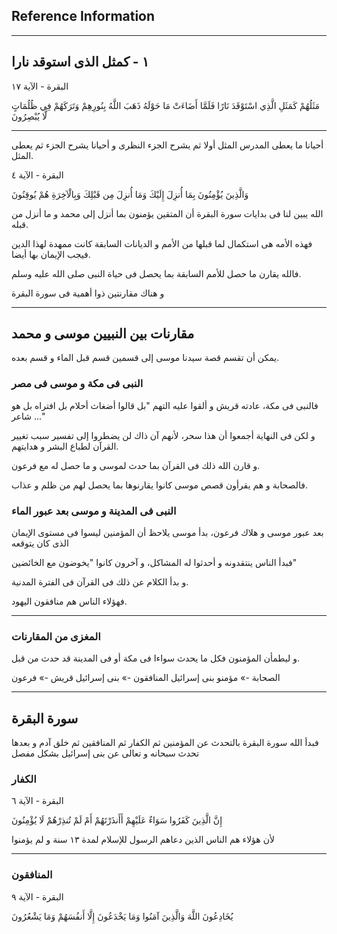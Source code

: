 ## Reference Information

---
## ١ - كمثل الذى استوقد نارا

البقرة - الآية ١٧

مَثَلُهُمْ كَمَثَلِ الَّذِي اسْتَوْقَدَ نَارًا فَلَمَّا أَضَاءَتْ مَا حَوْلَهُ ذَهَبَ اللَّهُ بِنُورِهِمْ وَتَرَكَهُمْ فِي ظُلُمَاتٍ لَّا يُبْصِرُونَ

---
أحيانا ما يعطى المدرس المثل أولا ثم يشرح الجزء النظرى و أحيانا يشرح الجزء ثم يعطى المثل.


البقرة - الآية ٤

وَالَّذِينَ يُؤْمِنُونَ بِمَا أُنزِلَ إِلَيْكَ وَمَا أُنزِلَ مِن قَبْلِكَ وَبِالْآخِرَةِ هُمْ يُوقِنُونَ

الله يبين لنا فى بدايات سورة البقرة أن المتقين يؤمنون بما أنزل إلى محمد و ما أنزل من قبله.

فهذه الأمه هى استكمال لما قبلها من الأمم و الديانات السابقة كانت ممهدة لهذا الدين فيجب الإيمان بها أيضا.

فالله يقارن ما حصل للأمم السابقة بما يحصل فى حياة النبى صلى الله عليه وسلم.

و هناك مقارنتين ذوا أهمية فى سورة البقرة

---
## مقارنات بين النبيين موسى و محمد

يمكن أن تقسم قصة سيدنا موسى إلى قسمين قسم قبل الماء و قسم بعده.

### النبى فى مكة و موسى فى مصر

فالنبى فى مكة، عادته قريش و ألقوا عليه التهم "بل قالوا أضغاث أحلام بل افتراه بل هو شاعر ..."

و لكن فى النهاية أجمعوا أن هذا سحر، لأنهم آن ذاك لن يضطروا إلى تفسير سبب تغيير القرآن لطباع البشر و هدايتهم.

و قارن الله ذلك فى القرآن بما حدث لموسى و ما حصل له مع فرعون.

فالصحابة و هم يقرأون قصص موسى كانوا يقارنوها بما يحصل لهم من ظلم و عذاب.

### النبى فى المدينة و موسى بعد عبور الماء

بعد عبور موسى و هلاك فرعون، بدأ موسى يلاحظ أن المؤمنين ليسوا فى مستوى الإيمان الذى كان يتوقعه


فبدأ الناس ينتقدونه و أحدثوا له المشاكل، و آخرون كانوا "يخوضون مع الخائضين"

و بدأ الكلام عن ذلك فى القرآن فى الفترة المدنية.

فهؤلاء الناس هم منافقون اليهود.

---
### المغزى من المقارنات

و ليطمأن المؤمنون فكل ما يحدث سواءا فى مكة أو فى المدينة قد حدث من قبل.

الصحابة -» مؤمنو بنى إسرائيل 
المنافقون -» بنى إسرائيل 
قريش -» فرعون

---
## سورة البقرة

فبدأ الله سورة البقرة بالتحدث عن المؤمنين ثم الكفار ثم المنافقين ثم خلق آدم و بعدها تحدث سبحانه و تعالى عن بنى إسرائيل بشكل مفصل

### الكفار

البقرة - الآية ٦

إِنَّ الَّذِينَ كَفَرُوا سَوَاءٌ عَلَيْهِمْ أَأَنذَرْتَهُمْ أَمْ لَمْ تُنذِرْهُمْ لَا يُؤْمِنُونَ

لأن ه‍ؤلاء هم الناس الذين دعاهم الرسول للإسلام لمدة ١٣ سنة و لم يؤمنوا

---
### المنافقون 

البقرة - الآية ٩

يُخَادِعُونَ اللَّهَ وَالَّذِينَ آمَنُوا وَمَا يَخْدَعُونَ إِلَّا أَنفُسَهُمْ وَمَا يَشْعُرُونَ


